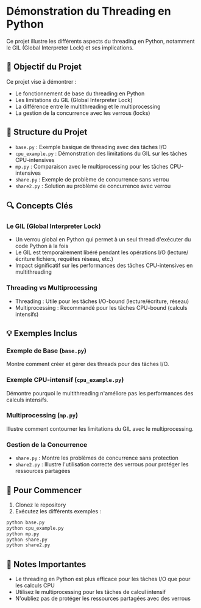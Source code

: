 # Démonstration du Threading en Python

Ce projet illustre les différents aspects du threading en Python, notamment le GIL (Global Interpreter Lock) et ses implications.

## 🎯 Objectif du Projet

Ce projet vise à démontrer :
- Le fonctionnement de base du threading en Python
- Les limitations du GIL (Global Interpreter Lock)
- La différence entre le multithreading et le multiprocessing
- La gestion de la concurrence avec les verrous (locks)

## 📁 Structure du Projet

- `base.py` : Exemple basique de threading avec des tâches I/O
- `cpu_example.py` : Démonstration des limitations du GIL sur les tâches CPU-intensives
- `mp.py` : Comparaison avec le multiprocessing pour les tâches CPU-intensives
- `share.py` : Exemple de problème de concurrence sans verrou
- `share2.py` : Solution au problème de concurrence avec verrou

## 🔍 Concepts Clés

### Le GIL (Global Interpreter Lock)
- Un verrou global en Python qui permet à un seul thread d'exécuter du code Python à la fois
- Le GIL est temporairement libéré pendant les opérations I/O (lecture/écriture fichiers, requêtes réseau, etc.)
- Impact significatif sur les performances des tâches CPU-intensives en multithreading

### Threading vs Multiprocessing
- Threading : Utile pour les tâches I/O-bound (lecture/écriture, réseau)
- Multiprocessing : Recommandé pour les tâches CPU-bound (calculs intensifs)

## 💡 Exemples Inclus

### Exemple de Base (`base.py`)
Montre comment créer et gérer des threads pour des tâches I/O.

### Exemple CPU-intensif (`cpu_example.py`)
Démontre pourquoi le multithreading n'améliore pas les performances des calculs intensifs.

### Multiprocessing (`mp.py`)
Illustre comment contourner les limitations du GIL avec le multiprocessing.

### Gestion de la Concurrence
- `share.py` : Montre les problèmes de concurrence sans protection
- `share2.py` : Illustre l'utilisation correcte des verrous pour protéger les ressources partagées

## 🚀 Pour Commencer

1. Clonez le repository
2. Exécutez les différents exemples :
```bash
python base.py
python cpu_example.py
python mp.py
python share.py
python share2.py
```

## 📝 Notes Importantes

- Le threading en Python est plus efficace pour les tâches I/O que pour les calculs CPU
- Utilisez le multiprocessing pour les tâches de calcul intensif
- N'oubliez pas de protéger les ressources partagées avec des verrous